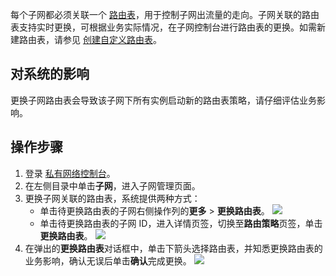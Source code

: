 每个子网都必须关联一个 [路由表](https://cloud.tencent.com/document/product/215/39406)，用于控制子网出流量的走向。子网关联的路由表支持实时更换，可根据业务实际情况，在子网控制台进行路由表的更换。如需新建路由表，请参见 [创建自定义路由表](https://cloud.tencent.com/document/product/215/36682)。

## 对系统的影响
更换子网路由表会导致该子网下所有实例启动新的路由表策略，请仔细评估业务影响。

## 操作步骤
1. 登录 [私有网络控制台](https://console.cloud.tencent.com/vpc)。
2. 在左侧目录中单击**子网**，进入子网管理页面。
3. 更换子网关联的路由表，系统提供两种方式：
    + 单击待更换路由表的子网右侧操作列的**更多** > **更换路由表**。
        ![](https://main.qcloudimg.com/raw/5782077dea3fe147112e7ccdd68fae93.png)
	+ 单击待更换路由表的子网 ID，进入详情页签，切换至**路由策略**页签，单击**更换路由表**。
	    ![](https://main.qcloudimg.com/raw/13a97eecd61be194c3d59c312fae487b.png)
4. 在弹出的**更换路由表**对话框中，单击下箭头选择路由表，并知悉更换路由表的业务影响，确认无误后单击**确认**完成更换。
    ![](https://main.qcloudimg.com/raw/be259e098bfe0cbd28e825f8ceaef6f7.png)
